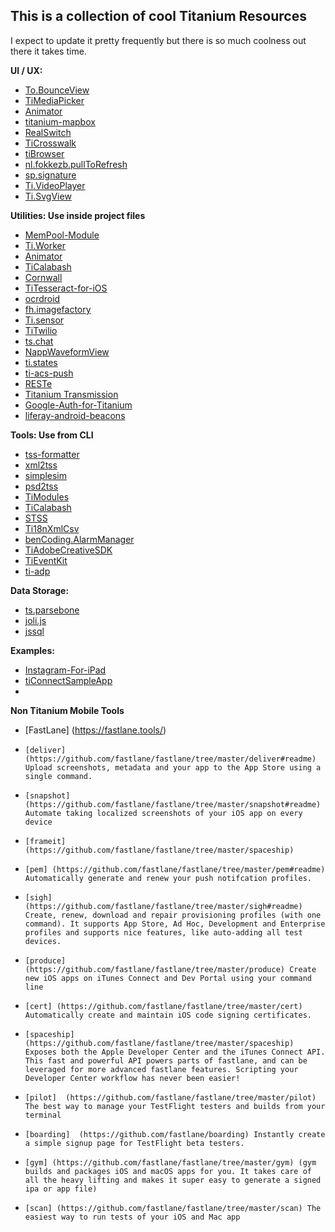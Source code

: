 ## **This is a collection of cool Titanium Resources**

I expect to update it pretty frequently but there is so much coolness out there it takes time.

**UI / UX:**
* [To.BounceView](https://github.com/Topener/To.BounceView)
* [TiMediaPicker](https://github.com/lowb1rd/TiMediaPicker)
* [Animator](https://github.com/raulriera/Animator)
* [titanium-mapbox](https://github.com/adampax/titanium-mapbox)
* [RealSwitch](https://github.com/dbankier/RealSwitch)
* [TiCrosswalk](https://github.com/UniversalAvenue/TiCrosswalk)
* [tiBrowser](https://github.com/jdanthinne/tiBrowser)
* [nl.fokkezb.pullToRefresh](https://github.com/FokkeZB/nl.fokkezb.pullToRefresh
)
* [sp.signature](https://github.com/tzmartin/sp.signature)
* [Ti.VideoPlayer](https://github.com/CaffeinaLab/Ti.VideoPlayer)
* [Ti.SvgView](https://github.com/GeraudBourdin/Ti.SvgView)


**Utilities: Use inside project files**
* [MemPool-Module](https://github.com/raulriera/MemPool-Module)
* [Ti.Worker](https://github.com/appcelerator-modules/ti.worker)
* [Animator](https://github.com/raulriera/Animator)
* [TiCalabash](https://github.com/appersonlabs/TiCalabash)
* [Cornwall](https://github.com/dbankier/Cornwall)
* [TiTesseract-for-iOS](https://github.com/stumsky/TiTesseract-for-iOS)
* [ocrdroid](https://github.com/juancgarcia/ocrdroid)
* [fh.imagefactory](https://github.com/freshheads/fh.imagefactory)
* [Ti.sensor](https://github.com/GeraudBourdin/Ti.sensor)
* [TiTwilio](https://github.com/yagitoshiro/TiTwilio)
* [ts.chat](https://github.com/TheSmiths-Widgets/ts.chat)
* [NappWaveformView](https://github.com/viezel/NappWaveformView)
* [ti.states](https://github.com/mpociot/ti.states)
* [ti-acs-push](https://github.com/stereoket/ti-acs-push)
* [RESTe](https://github.com/jasonkneen/RESTe)
* [Titanium Transmission](https://github.com/b-alidra/titanium-transmission)
* [Google-Auth-for-Titanium](https://github.com/ejci/Google-Auth-for-Titanium)
* [liferay-android-beacons](https://github.com/jamesfalkner/liferay-android-beacons)

**Tools: Use from CLI**
* [tss-formatter](https://github.com/k0sukey/tss-formatter)
* [xml2tss](https://github.com/dbankier/xml2tss) 
* [simplesim](https://github.com/skypanther/simplesim)
* [psd2tss](https://github.com/mpociot/psd2tss)
* [TiModules](https://github.com/dbankier/timodules)
* [TiCalabash](https://github.com/appersonlabs/TiCalabash)
* [STSS](https://github.com/RonaldTreur/STSS)
* [Ti18nXmlCsv](https://github.com/CaffeinaLab/Ti18nXmlCsv)
* [benCoding.AlarmManager](https://github.com/benbahrenburg/) 
* [TiAdobeCreativeSDK](https://github.com/kosso/TiAdobeCreativeSDK)
* [TiEventKit](https://github.com/Nyvra/TiEventKit)
* [ti-adp](https://github.com/jeffbonnes/ti-adp)

**Data Storage:**
* [ts.parsebone](https://github.com/TheSmiths-Widgets/ts.parsebone)
* [joli.js](https://github.com/xavierlacot/joli.js)
* [jssql](https://github.com/ricardoalcocer/jssql)

**Examples:**
* [Instagram-For-iPad](https://github.com/raulriera/Instagram-For-iPad)
* [tiConnectSampleApp](https://github.com/aaronksaunders/tiConnectSampleApp)
* 

**Non Titanium Mobile Tools**
* [FastLane] (https://fastlane.tools/)
*     [deliver] (https://github.com/fastlane/fastlane/tree/master/deliver#readme) Upload screenshots, metadata and your app to the App Store using a single command.
*     [snapshot] (https://github.com/fastlane/fastlane/tree/master/snapshot#readme) Automate taking localized screenshots of your iOS app on every device
*     [frameit] (https://github.com/fastlane/fastlane/tree/master/spaceship)  
*     [pem] (https://github.com/fastlane/fastlane/tree/master/pem#readme) Automatically generate and renew your push notifcation profiles.
*     [sigh] (https://github.com/fastlane/fastlane/tree/master/sigh#readme) Create, renew, download and repair provisioning profiles (with one command). It supports App Store, Ad Hoc, Development and Enterprise profiles and supports nice features, like auto-adding all test devices.
*     [produce] (https://github.com/fastlane/fastlane/tree/master/produce) Create new iOS apps on iTunes Connect and Dev Portal using your command line
*     [cert] (https://github.com/fastlane/fastlane/tree/master/cert) Automatically create and maintain iOS code signing certificates.
*     [spaceship] (https://github.com/fastlane/fastlane/tree/master/spaceship) Exposes both the Apple Developer Center and the iTunes Connect API. This fast and powerful API powers parts of fastlane, and can be leveraged for more advanced fastlane features. Scripting your Developer Center workflow has never been easier!
*     [pilot]  (https://github.com/fastlane/fastlane/tree/master/pilot) The best way to manage your TestFlight testers and builds from your terminal
*     [boarding]  (https://github.com/fastlane/boarding) Instantly create a simple signup page for TestFlight beta testers.
*     [gym] (https://github.com/fastlane/fastlane/tree/master/gym) (gym builds and packages iOS and macOS apps for you. It takes care of all the heavy lifting and makes it super easy to generate a signed ipa or app file)
*     [scan] (https://github.com/fastlane/fastlane/tree/master/scan) The easiest way to run tests of your iOS and Mac app









